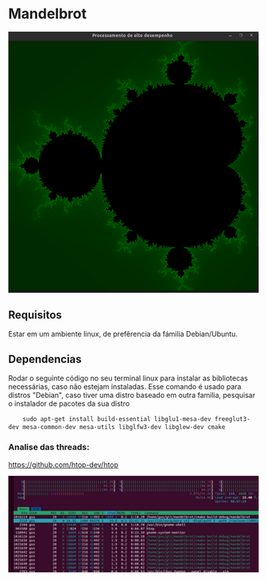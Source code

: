 # Mandelbrot

![img_1.png](img_1.png)

## Requisitos
Estar em um ambiente linux, de prefêrencia da fámilia Debian/Ubuntu.

## Dependencias
Rodar o seguinte código no seu terminal linux para instalar as bibliotecas necessárias, caso não estejam instaladas.
Esse comando é usado para distros "Debian", caso tiver uma distro baseado em outra familia, pesquisar o instalador de pacotes da sua distro
```shell
    sudo apt-get install build-essential libglu1-mesa-dev freeglut3-dev mesa-common-dev mesa-utils libglfw3-dev libglew-dev cmake
```

### Analise das threads:

https://github.com/htop-dev/htop

![img.png](img.png)
